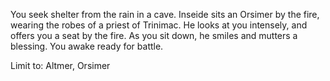 You seek shelter from the rain in a cave. Inseide sits an Orsimer by the fire, wearing the robes of a priest of Trinimac. He looks at you intensely,
and offers you a seat by the fire. As you sit down, he smiles and mutters a blessing.
You awake ready for battle.

Limit to: Altmer, Orsimer
